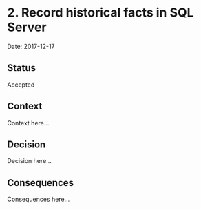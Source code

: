 # 2. Record historical facts in SQL Server

Date: 2017-12-17

## Status

Accepted

## Context

Context here...

## Decision

Decision here...

## Consequences

Consequences here...
